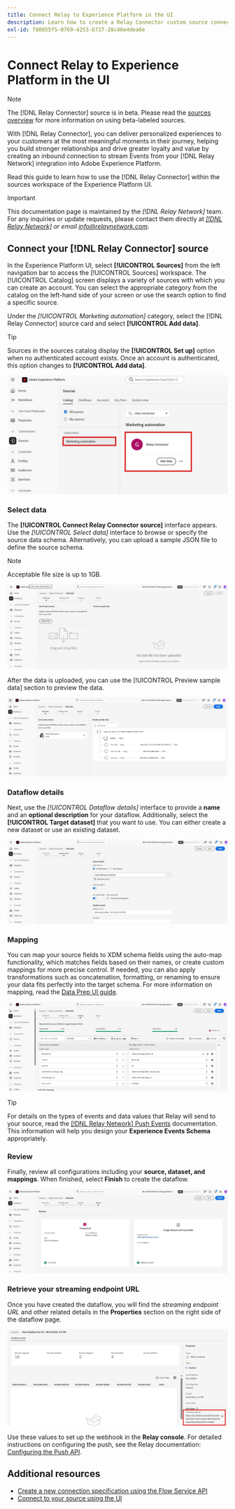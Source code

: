 ```yaml
---
title: Connect Relay to Experience Platform in the UI
description: Learn how to create a Relay Connector custom source connection using the Adobe Experience Platform UI.
exl-id: f80855f5-0769-4253-b737-28c46e4dea6e
---
```

# Connect Relay to Experience Platform in the UI

>[!NOTE]
>
>The [!DNL Relay Connector] source is in beta. Please read the [sources overview](../../../../home.md#terms-and-conditions) for more information on using beta-labeled sources.

With [!DNL Relay Connector], you can deliver personalized experiences to your customers at the most meaningful moments in their journey, helping you build stronger relationships and drive greater loyalty and value by creating an inbound connection to stream Events from your [!DNL Relay Network] integration into Adobe Experience Platform.

Read this guide to learn how to use the [!DNL Relay Connector] within the sources workspace of the Experience Platform UI.

>[!IMPORTANT]
>
>This documentation page is maintained by the *[!DNL Relay Network]* team. For any inquiries or update requests, please contact them directly at *[[!DNL Relay Network]](https://www.relaynetwork.com/) or email [info@relaynetwork.com](mailto:info@relaynetwork.com)*.

## Connect your [!DNL Relay Connector] source

In the Experience Platform UI, select **[!UICONTROL Sources]** from the left navigation bar to access the [!UICONTROL Sources] workspace. The [!UICONTROL Catalog] screen displays a variety of sources with which you can create an account. You can select the appropriate category from the catalog on the left-hand side of your screen or use the search option to find a specific source.

Under the *[!UICONTROL Marketing automation]* category, select the [!DNL Relay Connector] source card and select **[!UICONTROL Add data]**.

>[!TIP]
>
>Sources in the sources catalog display the **[!UICONTROL Set up]** option when no authenticated account exists. Once an account is authenticated, this option changes to **[!UICONTROL Add data]**.

![The catalog page of the sources workspace.](../../../../images/tutorials/create/relay-connector/relay-source.jpg)

### Select data

The **[!UICONTROL Connect Relay Connector source]** interface appears. Use the *[!UICONTROL Select data]* interface to browse or specify the source data schema. Alternatively, you can upload a sample JSON file to define the source schema.

>[!NOTE] 
>
>Acceptable file size is up to 1GB.

![The select data interface](../../../../images/tutorials/create/relay-connector/upload-data.jpg)

After the data is uploaded, you can use the [!UICONTROL Preview sample data] section to preview the data.

![The uploaded data.](../../../../images/tutorials/create/relay-connector/uploaded-data.jpg)

### Dataflow details

Next, use the *[!UICONTROL Dataflow details]* interface to provide a **name** and an **optional description** for your dataflow. Additionally, select the **[!UICONTROL Target dataset]** that you want to use. You can either create a new dataset or use an existing dataset.

![The dataflow details interface. ](../../../../images/tutorials/create/relay-connector/dataflow.jpg)

### Mapping

You can map your source fields to XDM schema fields using the auto-map functionality, which matches fields based on their names, or create custom mappings for more precise control. If needed, you can also apply transformations such as concatenation, formatting, or renaming to ensure your data fits perfectly into the target schema. For more information on mapping, read the [Data Prep UI guide](../../../../../data-prep/ui/mapping.md).

![The mapping interface in the sources workflow.](../../../../images/tutorials/create/relay-connector/mapping.jpg)

>[!TIP]
>
>For details on the types of events and data values that Relay will send to your source, read the [[!DNL Relay Network] Push Events](https://docs.relaynetwork.com/docs/push-events) documentation. This information will help you design your **Experience Events Schema** appropriately.

### Review

Finally, review all configurations including your **source, dataset, and mappings**. When finished, select **Finish** to create the dataflow.

![The review step of the sources workflow.](../../../../images/tutorials/create/relay-connector/review.jpg)

### Retrieve your streaming endpoint URL

Once you have created the dataflow, you will find the *streaming endpoint URL* and other related details in the **Properties** section on the right side of the dataflow page.

![The dataflow properties](../../../../images/tutorials/create/relay-connector/streaming-endpoint.jpg)

Use these values to set up the webhook in the **Relay console**. For detailed instructions on configuring the push, see the Relay documentation: [Configuring the Push API](https://docs.relaynetwork.com/docs/configuring-the-push-api).

## Additional resources

* [Create a new connection specification using the Flow Service API](https://experienceleague.adobe.com/en/docs/experience-platform/sources/sdk/streaming-sdk/create)
* [Connect to your source using the UI](https://experienceleague.adobe.com/en/docs/experience-platform/sources/sdk/streaming-sdk/submit#test-your-source-using-the-ui)
